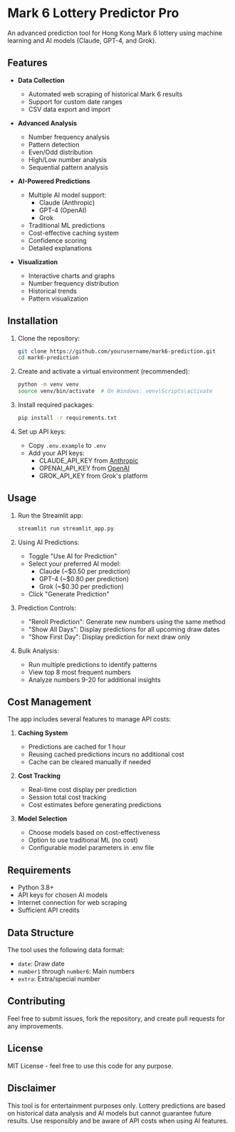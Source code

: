 # Mark 6 Lottery Predictor Pro

An advanced prediction tool for Hong Kong Mark 6 lottery using machine learning and AI models (Claude, GPT-4, and Grok).

## Features

- **Data Collection**
  - Automated web scraping of historical Mark 6 results
  - Support for custom date ranges
  - CSV data export and import
  
- **Advanced Analysis**
  - Number frequency analysis
  - Pattern detection
  - Even/Odd distribution
  - High/Low number analysis
  - Sequential pattern analysis
  
- **AI-Powered Predictions**
  - Multiple AI model support:
    - Claude (Anthropic)
    - GPT-4 (OpenAI)
    - Grok
  - Traditional ML predictions
  - Cost-effective caching system
  - Confidence scoring
  - Detailed explanations
  
- **Visualization**
  - Interactive charts and graphs
  - Number frequency distribution
  - Historical trends
  - Pattern visualization
  
## Installation

1. Clone the repository:
   ```bash
   git clone https://github.com/yourusername/mark6-prediction.git
   cd mark6-prediction
   ```

2. Create and activate a virtual environment (recommended):
   ```bash
   python -m venv venv
   source venv/bin/activate  # On Windows: venv\Scripts\activate
   ```

3. Install required packages:
   ```bash
   pip install -r requirements.txt
   ```

4. Set up API keys:
   - Copy `.env.example` to `.env`
   - Add your API keys:
     - CLAUDE_API_KEY from [Anthropic](https://www.anthropic.com/)
     - OPENAI_API_KEY from [OpenAI](https://platform.openai.com/)
     - GROK_API_KEY from Grok's platform

## Usage

1. Run the Streamlit app:
   ```bash
   streamlit run streamlit_app.py
   ```

2. Using AI Predictions:
   - Toggle "Use AI for Prediction"
   - Select your preferred AI model:
     - Claude (~$0.50 per prediction)
     - GPT-4 (~$0.80 per prediction)
     - Grok (~$0.30 per prediction)
   - Click "Generate Prediction"

3. Prediction Controls:
   - "Reroll Prediction": Generate new numbers using the same method
   - "Show All Days": Display predictions for all upcoming draw dates
   - "Show First Day": Display prediction for next draw only

4. Bulk Analysis:
   - Run multiple predictions to identify patterns
   - View top 8 most frequent numbers
   - Analyze numbers 9-20 for additional insights

## Cost Management

The app includes several features to manage API costs:

1. **Caching System**
   - Predictions are cached for 1 hour
   - Reusing cached predictions incurs no additional cost
   - Cache can be cleared manually if needed

2. **Cost Tracking**
   - Real-time cost display per prediction
   - Session total cost tracking
   - Cost estimates before generating predictions

3. **Model Selection**
   - Choose models based on cost-effectiveness
   - Option to use traditional ML (no cost)
   - Configurable model parameters in .env file

## Requirements

- Python 3.8+
- API keys for chosen AI models
- Internet connection for web scraping
- Sufficient API credits

## Data Structure

The tool uses the following data format:
- `date`: Draw date
- `number1` through `number6`: Main numbers
- `extra`: Extra/special number

## Contributing

Feel free to submit issues, fork the repository, and create pull requests for any improvements.

## License

MIT License - feel free to use this code for any purpose.

## Disclaimer

This tool is for entertainment purposes only. Lottery predictions are based on historical data analysis and AI models but cannot guarantee future results. Use responsibly and be aware of API costs when using AI features. 